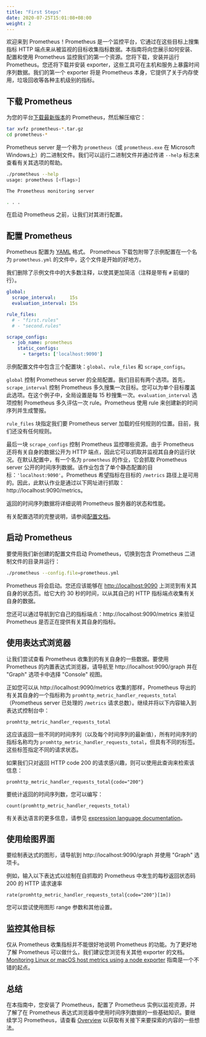 ```yaml
---
title: "First Steps"
date: 2020-07-25T15:01:08+08:00
weight: 2
---
```


欢迎来到 Prometheus！Prometheus 是一个监控平台，它通过在这些目标上搜集指标 HTTP 端点来从被监视的目标收集指标数据。本指南将向您展示如何安装、配置和使用 Prometheus 监控我们的第一个资源。您将下载，安装并运行 Prometheus。您还将下载并安装 exporter，这些工具可在主机和服务上暴露时间序列数据。我们的第一个 exporter 将是 Prometheus 本身，它提供了关于内存使用，垃圾回收等各种主机级别的指标。

## 下载 Prometheus

为您的平台[下载最新版本](https://prometheus.io/download)的 Prometheus，然后解压缩它：

```bash
tar xvfz prometheus-*.tar.gz
cd prometheus-*
```

Prometheus server 是一个称为 `prometheus`（或 `prometheus.exe` 在 Microsoft Windows上）的二进制文件。我们可以运行二进制文件并通过传递 `--help` 标志来查看有关其选项的帮助。

```bash
./prometheus --help
usage: prometheus [<flags>]

The Prometheus monitoring server

. . .
```

在启动 Prometheus 之前，让我们对其进行配置。

## 配置 Prometheus

Prometheus 配置为 [YAML](http://www.yaml.org/start.html) 格式。 Prometheus 下载包附带了示例配置在一个名为 `prometheus.yml` 的文件中，这个文件是开始的好地方。

我们删除了示例文件中的大多数注释，以使其更加简洁（注释是带有 `#` 前缀的行）。

```yaml
global:
  scrape_interval:     15s
  evaluation_interval: 15s

rule_files:
  # - "first.rules"
  # - "second.rules"

scrape_configs:
  - job_name: prometheus
    static_configs:
      - targets: ['localhost:9090']
```

示例配置文件中包含三个配置块：`global`、`rule_files` 和 `scrape_configs`。

`global` 控制 Prometheus server 的全局配置。我们目前有两个选项。首先，`scrape_interval` 控制 Prometheus 多久搜集一次目标。您可以为单个目标覆盖此选项。在这个例子中，全局设置是每 15 秒搜集一次。`evaluation_interval` 选项控制 Prometheus 多久评估一次 rule。Prometheus 使用 rule 来创建新的时间序列并生成警报。

`rule_files` 块指定我们要 Prometheus server 加载的任何规则的位置。目前，我们还没有任何规则。

最后一块 `scrape_configs` 控制 Prometheus 监控哪些资源。由于 Prometheus 还将有关自身的数据公开为 HTTP 端点，因此它可以抓取并监视其自身的运行状况。在默认配置中，有一个名为 `prometheus` 的作业，它会抓取 Prometheus server 公开的时间序列数据。该作业包含了单个静态配置的目标：`'localhost:9090'`。Prometheus 希望指标在目标的 `/metrics` 路径上是可用的。因此，此默认作业是通过以下网址进行抓取：http://localhost:9090/metrics。

返回的时间序列数据将详细说明 Prometheus 服务器的状态和性能。

有关配置选项的完整说明，请参阅[配置文档](https://prometheus.io/docs/operating/configuration)。

## 启动 Prometheus

要使用我们新创建的配置文件启动 Prometheus，切换到包含 Prometheus 二进制文件的目录并运行：

```bash
./prometheus --config.file=prometheus.yml
```

Prometheus 将会启动。您还应该能够在 [http://localhost:9090](http://localhost:9090/) 上浏览到有关其自身的状态页。给它大约 30 秒的时间，以从其自己的 HTTP 指标端点收集有关自身的数据。

您还可以通过导航到它自己的指标端点：http://localhost:9090/metrics 来验证 Prometheus 是否正在提供有关其自身的指标。

## 使用表达式浏览器

让我们尝试查看 Prometheus 收集到的有关自身的一些数据。要使用 Prometheus 的内置表达式浏览器，请导航至 http://localhost:9090/graph 并在 "Graph" 选项卡中选择 "Console" 视图。

正如您可以从 http://localhost:9090/metrics 收集的那样，Prometheus 导出的有关其自身的一个指标称为 `promhttp_metric_handler_requests_total` （Prometheus server 已处理的 `/metrics` 请求总数）。继续并将以下内容输入到表达式控制台中：

```
promhttp_metric_handler_requests_total
```

这应该返回一些不同的时间序列（以及每个时间序列的最新值），所有时间序列的指标名称均为 `promhttp_metric_handler_requests_total`，但具有不同的标签。这些标签指定不同的请求状态。

如果我们只对返回 HTTP code 200 的请求感兴趣，则可以使用此查询来检索该信息：

```
promhttp_metric_handler_requests_total{code="200"}
```

要统计返回的时间序列数，您可以编写：

```
count(promhttp_metric_handler_requests_total)
```

有关表达语言的更多信息，请参见 [expression language documentation](https://prometheus.io/docs/querying/basics/)。

## 使用绘图界面

要绘制表达式的图形，请导航到 http://localhost:9090/graph 并使用 "Graph" 选项卡。

例如，输入以下表达式以绘制在自抓取的 Prometheus 中发生的每秒返回状态码 200 的 HTTP 请求速率

```
rate(promhttp_metric_handler_requests_total{code="200"}[1m])
```

您可以尝试使用图形 range 参数和其他设置。

## 监控其他目标

仅从 Prometheus 收集指标并不能很好地说明 Prometheus 的功能。为了更好地了解 Prometheus 可以做什么，我们建议您浏览有关其他 exporter 的文档。[Monitoring Linux or macOS host metrics using a node exporter](https://prometheus.io/docs/guides/node-exporter) 指南是一个不错的起点。

## 总结

在本指南中，您安装了 Prometheus，配置了 Prometheus 实例以监视资源，并了解了在 Prometheus 表达式浏览器中使用时间序列数据的一些基础知识。要继续学习 Prometheus，请查看 [Overview](https://prometheus.io/docs/introduction/overview) 以获取有关接下来要探索的内容的一些想法。